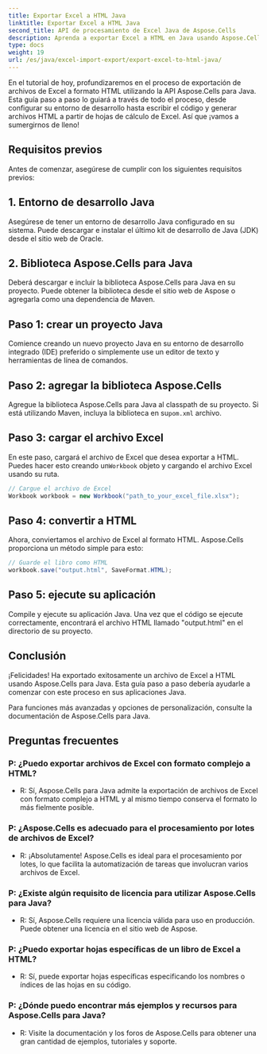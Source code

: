 ```yaml
---
title: Exportar Excel a HTML Java
linktitle: Exportar Excel a HTML Java
second_title: API de procesamiento de Excel Java de Aspose.Cells
description: Aprenda a exportar Excel a HTML en Java usando Aspose.Cells para Java. Siga esta guía paso a paso con código fuente para convertir sus archivos de Excel a HTML sin esfuerzo.
type: docs
weight: 19
url: /es/java/excel-import-export/export-excel-to-html-java/
---
```

En el tutorial de hoy, profundizaremos en el proceso de exportación de archivos de Excel a formato HTML utilizando la API Aspose.Cells para Java. Esta guía paso a paso lo guiará a través de todo el proceso, desde configurar su entorno de desarrollo hasta escribir el código y generar archivos HTML a partir de hojas de cálculo de Excel. Así que ¡vamos a sumergirnos de lleno!

## Requisitos previos

Antes de comenzar, asegúrese de cumplir con los siguientes requisitos previos:

## 1. Entorno de desarrollo Java

Asegúrese de tener un entorno de desarrollo Java configurado en su sistema. Puede descargar e instalar el último kit de desarrollo de Java (JDK) desde el sitio web de Oracle.

## 2. Biblioteca Aspose.Cells para Java

Deberá descargar e incluir la biblioteca Aspose.Cells para Java en su proyecto. Puede obtener la biblioteca desde el sitio web de Aspose o agregarla como una dependencia de Maven.

## Paso 1: crear un proyecto Java

Comience creando un nuevo proyecto Java en su entorno de desarrollo integrado (IDE) preferido o simplemente use un editor de texto y herramientas de línea de comandos.

## Paso 2: agregar la biblioteca Aspose.Cells

 Agregue la biblioteca Aspose.Cells para Java al classpath de su proyecto. Si está utilizando Maven, incluya la biblioteca en su`pom.xml` archivo.

## Paso 3: cargar el archivo Excel

 En este paso, cargará el archivo de Excel que desea exportar a HTML. Puedes hacer esto creando un`Workbook` objeto y cargando el archivo Excel usando su ruta.

```java
// Cargue el archivo de Excel
Workbook workbook = new Workbook("path_to_your_excel_file.xlsx");
```

## Paso 4: convertir a HTML

Ahora, conviertamos el archivo de Excel al formato HTML. Aspose.Cells proporciona un método simple para esto:

```java
// Guarde el libro como HTML
workbook.save("output.html", SaveFormat.HTML);
```

## Paso 5: ejecute su aplicación

Compile y ejecute su aplicación Java. Una vez que el código se ejecute correctamente, encontrará el archivo HTML llamado "output.html" en el directorio de su proyecto.

## Conclusión

¡Felicidades! Ha exportado exitosamente un archivo de Excel a HTML usando Aspose.Cells para Java. Esta guía paso a paso debería ayudarle a comenzar con este proceso en sus aplicaciones Java.

Para funciones más avanzadas y opciones de personalización, consulte la documentación de Aspose.Cells para Java.


## Preguntas frecuentes

###	P: ¿Puedo exportar archivos de Excel con formato complejo a HTML?
   - R: Sí, Aspose.Cells para Java admite la exportación de archivos de Excel con formato complejo a HTML y al mismo tiempo conserva el formato lo más fielmente posible.

### P: ¿Aspose.Cells es adecuado para el procesamiento por lotes de archivos de Excel?
   - R: ¡Absolutamente! Aspose.Cells es ideal para el procesamiento por lotes, lo que facilita la automatización de tareas que involucran varios archivos de Excel.

### P: ¿Existe algún requisito de licencia para utilizar Aspose.Cells para Java?
   - R: Sí, Aspose.Cells requiere una licencia válida para uso en producción. Puede obtener una licencia en el sitio web de Aspose.

### P: ¿Puedo exportar hojas específicas de un libro de Excel a HTML?
   - R: Sí, puede exportar hojas específicas especificando los nombres o índices de las hojas en su código.

### P: ¿Dónde puedo encontrar más ejemplos y recursos para Aspose.Cells para Java?
   - R: Visite la documentación y los foros de Aspose.Cells para obtener una gran cantidad de ejemplos, tutoriales y soporte.